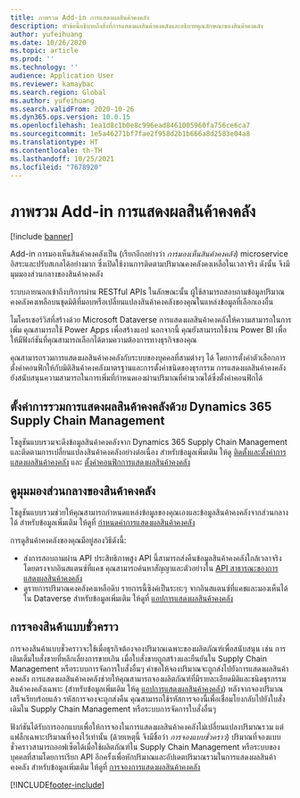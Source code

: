 ```yaml
---
title: ภาพรวม Add-in การแสดงผลสินค้าคงคลัง
description: หัวข้อนี้อธิบายถึงสิ่งที่การแสดงผลสินค้าคงคลังและอธิบายคุณลักษณะของสินค้าคงคลัง
author: yufeihuang
ms.date: 10/26/2020
ms.topic: article
ms.prod: ''
ms.technology: ''
audience: Application User
ms.reviewer: kamaybac
ms.search.region: Global
ms.author: yufeihuang
ms.search.validFrom: 2020-10-26
ms.dyn365.ops.version: 10.0.15
ms.openlocfilehash: 1ea1d8c1b0e8c996ead8461005960fa756ce6ca7
ms.sourcegitcommit: 1e5a46271bf7fae2f958d2b1b666a8d2583e04a8
ms.translationtype: HT
ms.contentlocale: th-TH
ms.lasthandoff: 10/25/2021
ms.locfileid: "7678920"
---
```

# <a name="inventory-visibility-add-in-overview"></a>ภาพรวม Add-in การแสดงผลสินค้าคงคลัง

[!include [banner](../includes/banner.md)]

Add-in การมองเห็นสินค้าคงคลังเป็น (เรียกอีกอย่างว่า *การมองเห็นสินค้าคงคลัง*) microservice อิสระและปรับสเกลได้อย่างมาก ซึ่งเปิดใช้งานการติดตามปริมาณคงคลังคงเหลือในเวลาจริง ดังนั้น จึงมีมุมมองส่วนกลางของสินค้าคงคลัง

ระบบภายนอกเข้าถึงบริการผ่าน RESTful APIs ในลักษณะนั้น ผู้ใช้สามารถสอบถามข้อมูลปริมาณคงคลังคงเหลือบนชุดมิติที่มอบหรือเปลี่ยนแปลงสินค้าคงคลังของคุณในแหล่งข้อมูลที่เลือกเองอื่น

ไมโครเซอร์วิสที่สร้างด้วย Microsoft Dataverse การแสดงผลสินค้าคงคลังให้ความสามารถในการเพิ่ม คุณสามารถใช้ Power Apps เพื่อสร้างแอป นอกจากนี้ คุณยังสามารถใช้งาน Power BI เพื่อให้มีฟังก์ชันที่คุณสามารถเลือกได้ตามความต้องการทางธุรกิจของคุณ

คุณสามารถรวมการแสดงผลสินค้าคงคลังกับระบบของบุคคลที่สามต่างๆ ได้ โดยการตั้งค่าตัวเลือกการตั้งค่าคอนฟิกให้กับมิติสินค้าคงคลังมาตรฐานและการตั้งค่าชนิดของธุรกรรม การแสดงผลสินค้าคงคลังยังสนับสนุนความสามารถในการเพิ่มที่กําหนดเองผ่านปริมาณที่คํานวณได้ซึ่งตั้งค่าคอนฟิกได้

## <a name="inventory-visibility-integration-with-dynamics-365-supply-chain-management"></a>ตั้งค่าการรวมการแสดงผลสินค้าคงคลังด้วย Dynamics 365 Supply Chain Management

โซลูชันแบบรวมจะดึงข้อมูลสินค้าคงคลังจาก Dynamics 365 Supply Chain Management และติดตามการเปลี่ยนแปลงสินค้าคงคลังอย่างต่อเนื่อง สำหรับข้อมูลเพิ่มเติม ให้ดู [ติดตั้งและตั้งค่าการแสดงผลสินค้าคงคลัง](inventory-visibility-setup.md) และ [ตั้งค่าคอนฟิกการแสดงผลสินค้าคงคลัง](inventory-visibility-configuration.md)

## <a name="get-a-global-view-of-inventory"></a>ดูมุมมองส่วนกลางของสินค้าคงคลัง

โซลูชันแบบรวมช่วยให้คุณสามารถกําหนดแหล่งข้อมูลของคุณเองและข้อมูลสินค้าคงคลังจากส่วนกลางได้ สำหรับข้อมูลเพิ่มเติม ให้ดูที่ [กำหนดค่าการแสดงผลสินค้าคงคลัง](inventory-visibility-configuration.md)

การดูสินค้าคงคลังของคุณมีอยู่สองวิธีดังนี้:

- ส่งการสอบถามผ่าน API ประสิทธิภาพสูง API นี้สามารถส่งคืนข้อมูลสินค้าคงคลังใกล้เวลาจริงโดยตรงจากอินสแตนซ์ที่แคช คุณสามารถค้นหาสัญญาและตัวอย่างใน [API สาธารณะของการแสดงผลสินค้าคงคลัง](inventory-visibility-api.md)
- ดูรายการปริมาณคงคลังคงเหลือดิบ รายการนี้ซิงค์เป็นระยะๆ จากอินสแตนซ์ที่แคชและมองเห็นได้ใน Dataverse สำหรับข้อมูลเพิ่มเติม ให้ดูที่ [แอปการแสดงผลสินค้าคงคลัง](inventory-visibility-power-platform.md)

## <a name="soft-reservations"></a>การจองสินค้าแบบชั่วคราว

การจองสินค้าแบบชั่วคราวจะใช้เมื่อธุรกิจต้องจองปริมาณเฉพาะของผลิตภัณฑ์เพื่อสนับสนุน เช่น การเติมเต็มใบสั่งขายที่หลีกเลี่ยงการขายเกิน เมื่อใบสั่งขายถูกสร้างและยืนยันใน Supply Chain Management หรือระบบการจัดการใบสั่งอื่นๆ คำขอให้จองปริมาณจะถูกส่งไปยังการแสดงผลสินค้าคงคลัง การแสดงผลสินค้าคงคลังช่วยให้คุณสามารถจองผลิตภัณฑ์ที่มีรายละเอียดมิติและชนิดธุรกรรมสินค้าคงคลังเฉพาะ (สำหรับข้อมูลเพิ่มเติม ให้ดู [แอปการแสดงผลสินค้าคงคลัง](inventory-visibility-power-platform.md)) หลังจากจองปริมาณเสร็จเรียบร้อยแล้ว รหัสการจองจะถูกส่งคืน คุณสามารถใช้รหัสการจองนี้เพื่อเชื่อมโยงกลับไปยังใบสั่งเดิมใน Supply Chain Management หรือระบบการจัดการใบสั่งอื่นๆ

ฟังก์ชันได้รับการออกแบบเพื่อให้การจองในการแสดงผลสินค้าคงคลังไม่เปลี่ยนแปลงปริมาณรวม แต่แฟล็กเฉพาะปริมาณที่จองไว้เท่านั้น (ด้วยเหตุนี้ จึงมีชื่อว่า *การจองแบบชั่วคราว*) ปริมาณที่จองแบบชั่วคราวสามารถออฟเซ็ตได้เมื่อใช้ผลิตภัณฑ์ใน Supply Chain Management หรือระบบของบุคคลที่สามโดยการเรียก API อีกครั้งเพื่อหักปริมาณและอัปเดตปริมาณรวมในการแสดงผลสินค้าคงคลัง สำหรับข้อมูลเพิ่มเติม ให้ดูที่ [การจองการแสดงผลสินค้าคงคลัง](inventory-visibility-reservations.md)

[!INCLUDE[footer-include](../../includes/footer-banner.md)]
